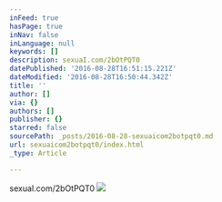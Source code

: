 ```yaml
---
inFeed: true
hasPage: true
inNav: false
inLanguage: null
keywords: []
description: sexuaI.com/2bOtPQT0
datePublished: '2016-08-28T16:51:15.221Z'
dateModified: '2016-08-28T16:50:44.342Z'
title: ''
author: []
via: {}
authors: []
publisher: {}
starred: false
sourcePath: _posts/2016-08-28-sexuaicom2botpqt0.md
url: sexuaicom2botpqt0/index.html
_type: Article

---
```

sexuaI.com/2bOtPQT0
![](https://the-grid-user-content.s3-us-west-2.amazonaws.com/6b4925e2-b1a5-4e20-8705-5f84a7501dea.jpg)